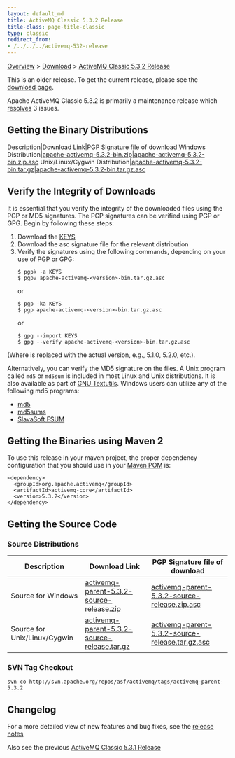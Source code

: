 ```yaml
---
layout: default_md
title: ActiveMQ Classic 5.3.2 Release 
title-class: page-title-classic
type: classic
redirect_from:
- /../../../activemq-532-release
---
```


[Overview](overview) > [Download](download) > [ActiveMQ Classic 5.3.2 Release](classic-05-03-02)

<div class="alert alert-warning">
  This is an older release. To get the current release, please see the <a href="{{site.baseurl}}/components/classic/download" class="alert-link">download page</a>.
</div>

Apache ActiveMQ Classic 5.3.2 is primarily a maintenance release which [resolves](https://issues.apache.org/activemq/secure/IssueNavigator.jspa?reset=true&&pid=10520&fixfor=12310&sorter/field=priority&sorter/order=DESC) 3 issues.

Getting the Binary Distributions
--------------------------------

Description|Download Link|PGP Signature file of download
Windows Distribution|[apache-activemq-5.3.2-bin.zip](http://archive.apache.org/dist/activemq/apache-activemq/5.3.2/apache-activemq-5.3.2-bin.zip)|[apache-activemq-5.3.2-bin.zip.asc](http://archive.apache.org/dist/activemq/apache-activemq/5.3.2/apache-activemq-5.3.2-bin.zip.asc)
Unix/Linux/Cygwin Distribution|[apache-activemq-5.3.2-bin.tar.gz](http://archive.apache.org/dist/activemq/apache-activemq/5.3.2/apache-activemq-5.3.2-bin.tar.gz)|[apache-activemq-5.3.2-bin.tar.gz.asc](http://archive.apache.org/dist/activemq/apache-activemq/5.3.2/apache-activemq-5.3.2-bin.tar.gz.asc)

Verify the Integrity of Downloads
---------------------------------

It is essential that you verify the integrity of the downloaded files using the PGP or MD5 signatures. The PGP signatures can be verified using PGP or GPG. Begin by following these steps:

1.  Download the [KEYS](http://www.apache.org/dist/activemq/KEYS)
2.  Download the asc signature file for the relevant distribution
3.  Verify the signatures using the following commands, depending on your use of PGP or GPG:
    ```
    $ pgpk -a KEYS
    $ pgpv apache-activemq-<version>-bin.tar.gz.asc
    ```
    or
    ```
    $ pgp -ka KEYS
    $ pgp apache-activemq-<version>-bin.tar.gz.asc
    ```
    or
    ```
    $ gpg --import KEYS
    $ gpg --verify apache-activemq-<version>-bin.tar.gz.asc
    ```

(Where <version> is replaced with the actual version, e.g., 5.1.0, 5.2.0, etc.).

Alternatively, you can verify the MD5 signature on the files. A Unix program called `md5` or `md5sum` is included in most Linux and Unix distributions. It is also available as part of [GNU Textutils](http://www.gnu.org/software/textutils/textutils.html). Windows users can utilize any of the following md5 programs:

*   [md5](http://www.fourmilab.ch/md5/)
*   [md5sums](http://www.pc-tools.net/win32/md5sums/)
*   [SlavaSoft FSUM](http://www.slavasoft.com/fsum/)

Getting the Binaries using Maven 2
----------------------------------

To use this release in your maven project, the proper dependency configuration that you should use in your [Maven POM](http://maven.apache.org/guides/introduction/introduction-to-the-pom.html) is:
```
<dependency>
  <groupId>org.apache.activemq</groupId>
  <artifactId>activemq-core</artifactId>
  <version>5.3.2</version>
</dependency>
```

Getting the Source Code
-----------------------

### Source Distributions

Description|Download Link|PGP Signature file of download
---|---|---
Source for Windows|[activemq-parent-5.3.2-source-release.zip](http://archive.apache.org/dist/activemq/apache-activemq/5.3.2/activemq-parent-5.3.2-source-release.zip)|[activemq-parent-5.3.2-source-release.zip.asc](http://archive.apache.org/dist/activemq/apache-activemq/5.3.2/activemq-parent-5.3.2-source-release.zip.asc)
Source for Unix/Linux/Cygwin|[activemq-parent-5.3.2-source-release.tar.gz](http://archive.apache.org/dist/activemq/apache-activemq/5.3.2/activemq-parent-5.3.2-source-release.tar.gz)|[activemq-parent-5.3.2-source-release.tar.gz.asc](http://archive.apache.org/dist/activemq/apache-activemq/5.3.2/activemq-parent-5.3.2-source-release.tar.gz.asc)

### SVN Tag Checkout

```
svn co http://svn.apache.org/repos/asf/activemq/tags/activemq-parent-5.3.2
```

Changelog
---------

For a more detailed view of new features and bug fixes, see the [release notes](https://issues.apache.org/activemq/secure/ReleaseNote.jspa?projectId=10520&styleName=Html&version=12310)

Also see the previous [ActiveMQ Classic 5.3.1 Release](classic-05-03-01)

